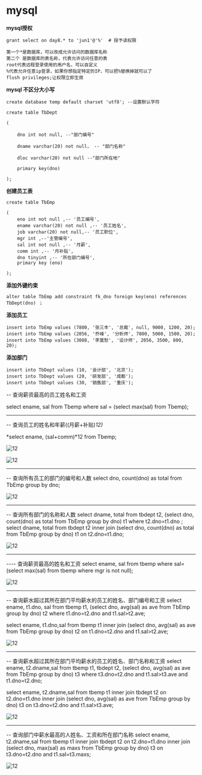 # mysql

**mysql授权**

```
grant select on day8.* to 'jun1'@'%'  # 授予读权限
```

```
第一个*是数据库，可以改成允许访问的数据库名称
第二个 是数据库的表名称，代表允许访问任意的表
root代表远程登录使用的用户名，可以自定义
%代表允许任意ip登录，如果你想指定特定的IP，可以把%替换掉就可以了
flush privileges;让权限立即生效
```



**mysql 不区分大小写**

```
create database temp default charset 'utf8'; --设置默认字符

create table TbDept

(

	dno int not null, --"部门编号"

	dname varchar(20) not null， -- "部门名称"

	dloc varchar(20) not null --"部门所在地"

	primary key(dno)

);

```

**创建员工表**

```
create table TbEmp

(
	eno int not null ,-- '员工编号',
	ename varchar(20) not null ,-- '员工姓名',
	job varchar(20) not null,-- '员工职位',
	mgr int ,--'主管编号',
	sal int not null ,-- '月薪',
	comm int ,-- '月补贴',
	dno tinyint ,-- '所在部门编号',
	primary key (eno)

);

```



**添加外键约束**

```
alter table TbEmp add constraint fk_dno foreign key(eno) references TbDept(dno) ；
```



**添加员工**

```
insert into TbEmp values (7800, '张三丰', '总裁', null, 9000, 1200, 20);
insert into TbEmp values (2056, '乔峰', '分析师', 7800, 5000, 1500, 20);
insert into TbEmp values (3088, '李莫愁', '设计师', 2056, 3500, 800, 20);
```



**添加部门**

```
insert into TbDept values (10, '会计部', '北京');
insert into TbDept values (20, '研发部', '成都');
insert into TbDept values (30, '销售部', '重庆');
```





-- 查询薪资最高的员工姓名和工资

select ename, sal from Tbemp where sal = (select max(sal) from Tbemp);

------------



-- 查询员工的姓名和年薪((月薪+补贴)*12)*

*select ename, (sal+comm)*12 from Tbemp;



![12](img/20190224180004.png)

![12](img/20190224180631.png)

----------





-- 查询所有员工的部门的编号和人数
select dno, count(dno) as total  from TbEmp group by dno;

![12](img/20190224181333.png)

------------





-- 查询所有部门的名称和人数
select dname, total from tbdept t2, (select dno, count(dno) as total  from TbEmp group by dno) t1 where t2.dno=t1.dno ;
select dname, total from tbdept t2 inner join (select dno, count(dno) as total  from TbEmp group by dno) t1 on t2.dno=t1.dno;

![12](img/20190224191303.png)

-----------------



---- 查询薪资最高的姓名和工资
select ename, sal from tbemp
where sal=(select max(sal) from tbemp where mgr is not null);

![12](img/20190224192022.png)

--------------



-- 查询薪水超过其所在部门平均薪水的员工的姓名、部门编号和工资
select ename, t1.dno, sal from tbemp t1,
(select dno, avg(sal) as ave from TbEmp group by dno) t2 where t1.dno=t2.dno and t1.sal>t2.ave;

select ename, t1.dno,sal from tbemp t1 inner join 
(select dno, avg(sal) as ave from TbEmp group by dno) t2 on t1.dno=t2.dno and t1.sal>t2.ave;



![12](img/20190224194052.png)

-----------------



-- 查询薪水超过其所在部门平均薪水的员工的姓名、部门名称和工资
select ename, t2.dname,sal from tbemp t1, tbdept t2,
(select dno, avg(sal) as ave from TbEmp group by dno) t3
where t3.dno=t2.dno and t1.sal>t3.ave and t1.dno=t2.dno;

select ename, t2.dname,sal from tbemp t1 inner join  tbdept t2 on t2.dno=t1.dno
inner join (select dno, avg(sal) as ave from TbEmp group by dno) t3 on
t3.dno=t2.dno and t1.sal>t3.ave;

![12](img/20190224195303.png)

---------------



-- 查询部门中薪水最高的人姓名、工资和所在部门名称
select ename, t2.dname,sal from tbemp t1 inner join tbdept t2 on t2.dno=t1.dno
inner join (select dno, max(sal) as maxs from TbEmp group by dno) t3 on t3.dno=t2.dno and t1.sal=t3.maxs;

![12](img/20190224195823.png)

